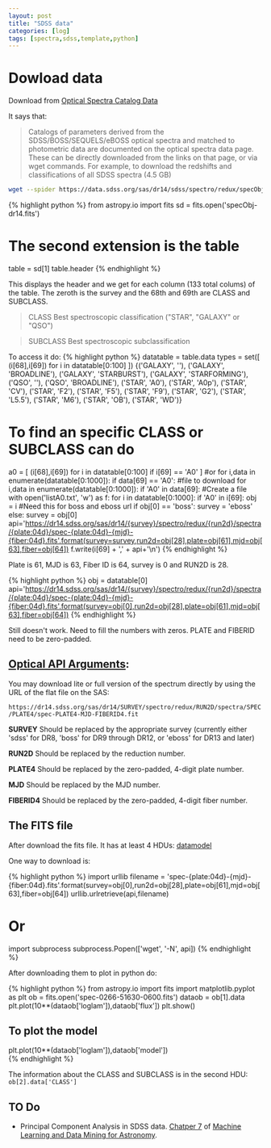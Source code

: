 ```yaml
---
layout: post
title: "SDSS data"
categories: [log]
tags: [spectra,sdss,template,python]
---
```




# Dowload data

Download from [Optical Spectra Catalog Data](https://www.sdss.org/dr14/data_access/bulk/#OpticalSpectraPer-ObjectFiles)

It says that:

> Catalogs of parameters derived from the SDSS/BOSS/SEQUELS/eBOSS optical spectra and matched to photometric data are documented on the optical spectra data page. These can be directly downloaded from the links on that page, or via wget commands. For example, to download the redshifts and classifications of all SDSS spectra (4.5 GB)

```bash
wget --spider https://data.sdss.org/sas/dr14/sdss/spectro/redux/specObj-dr14.fits
```

{% highlight python  %}
from astropy.io import fits
sd = fits.open('specObj-dr14.fits')
# The second extension is the table
table = sd[1]
table.header
{% endhighlight %}

This displays the header and we get for each column (133 total colums) of the table. The zeroth is the survey and the 68th and 69th are CLASS and SUBCLASS.

> CLASS Best spectroscopic classification ("STAR", "GALAXY" or "QSO")

> SUBCLASS Best spectroscopic subclassification

To access it do:
{% highlight python %}
datatable = table.data
types = set([ (i[68],i[69]) for i in datatable[0:100] ])
{('GALAXY', ''),
 ('GALAXY', 'BROADLINE'),
 ('GALAXY', 'STARBURST'),
 ('GALAXY', 'STARFORMING'),
 ('QSO', ''),
 ('QSO', 'BROADLINE'),
 ('STAR', 'A0'),
 ('STAR', 'A0p'),
 ('STAR', 'CV'),
 ('STAR', 'F2'),
 ('STAR', 'F5'),
 ('STAR', 'F9'),
 ('STAR', 'G2'),
 ('STAR', 'L5.5'),
 ('STAR', 'M6'),
 ('STAR', 'OB'),
 ('STAR', 'WD')}
 # To find an specific CLASS or SUBCLASS can do
 a0 = [ (i[68],i[69]) for i in datatable[0:100] if i[69] == 'A0' ]
 #or
for i,data in enumerate(datatable[0:1000]):
	if data[69] == 'A0':
#file to download
for i,data in enumerate(datatable[0:1000]):
        if 'A0' in data[69]:
#Create a file
with open('listA0.txt', 'w') as f:
	for i in datatable[0:1000]:
		if 'A0' in i[69]:
			obj = i
			#Need this for boss and eboss url
			if obj[0] == 'boss':
				survey = 'eboss'
			else:
				survey = obj[0]
			api='https://dr14.sdss.org/sas/dr14/{survey}/spectro/redux/{run2d}/spectra/{plate:04d}/spec-{plate:04d}-{mjd}-{fiber:04d}.fits'.format(survey=survey,run2d=obj[28],plate=obj[61],mjd=obj[63],fiber=obj[64])
			f.write(i[69] + ',' + api+'\n')
{% endhighlight %}


Plate is 61, MJD is 63, Fiber ID is 64, survey is 0 and RUN2D is 28.

{% highlight python  %}
obj = datatable[0]
api='https://dr14.sdss.org/sas/dr14/{survey}/spectro/redux/{run2d}/spectra/{plate:04d}/spec-{plate:04d}-{mjd}-{fiber:04d}.fits'.format(survey=obj[0],run2d=obj[28],plate=obj[61],mjd=obj[63],fiber=obj[64])
{% endhighlight %}

Still doesn't work. Need to fill the numbers with zeros. PLATE and FIBERID need to be zero-padded. 


## [Optical API Arguments](https://dr14.sdss.org/optical/spectrum/view/data/access):

You may download lite or full version of the spectrum directly by using the URL of the flat file on the SAS:

`https://dr14.sdss.org/sas/dr14/SURVEY/spectro/redux/RUN2D/spectra/SPEC/PLATE4/spec-PLATE4-MJD-FIBERID4.fit`

**SURVEY** Should be replaced by the appropriate survey (currently either 'sdss' for DR8, 'boss' for DR9 through DR12, or 'eboss' for DR13 and later)

**RUN2D** Should be replaced by the reduction number.

**PLATE4** Should be replaced by the zero-padded, 4-digit plate number.

**MJD** Should be replaced by the MJD number.

**FIBERID4** Should be replaced by the zero-padded, 4-digit fiber number.


## The FITS file

After download the fits file. It has at least 4 HDUs: [datamodel](https://data.sdss.org/datamodel/files/BOSS_SPECTRO_REDUX/RUN2D/spectra/PLATE4/spec.html)

One way to download is:

{% highlight python %}
import urllib
filename = 'spec-{plate:04d}-{mjd}-{fiber:04d}.fits'.format(survey=obj[0],run2d=obj[28],plate=obj[61],mjd=obj[63],fiber=obj[64])
urllib.urlretrieve(api,filename)
# Or
import subprocess
subprocess.Popen(['wget', '-N', api])
{% endhighlight %}

After downloading them to plot in python do:

{% highlight python %}
from astropy.io import fits
import matplotlib.pyplot as plt
ob = fits.open('spec-0266-51630-0600.fits') 
dataob = ob[1].data
plt.plot(10**(dataob['loglam']),dataob['flux'])
plt.show()
## To plot the model
plt.plot(10**(dataob['loglam']),dataob['model'])                                    
{% endhighlight %}

The information about the CLASS and SUBCLASS is in the second HDU:
`ob[2].data['CLASS']`


## TO Do

- Principal Component Analysis in SDSS data. [Chatper 7](http://www.astroml.org/book_figures/chapter7/index.html) of [Machine Learning and Data Mining for Astronomy](http://www.astroml.org/index.html). 


